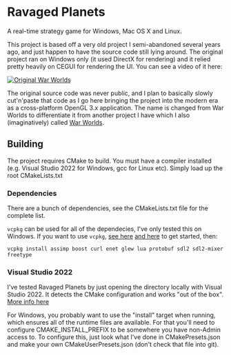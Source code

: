 # Ravaged Planets

A real-time strategy game for Windows, Mac OS X and Linux.

This project is based off a very old project I semi-abandoned several years ago, and just happen to
have the source code still lying around. The original project ran on Windows only (it used DirectX
for rendering) and it relied pretty heavily on CEGUI for rendering the UI. You can see a video of
it here:

[![Original War Worlds](http://img.youtube.com/vi/onEK7niVMxM/mqdefault.jpg)](http://www.youtube.com/watch?v=onEK7niVMxM)

The original source code was never public, and I plan to basically slowly cut'n'paste that code as
I go here bringing the project into the modern era as a cross-platform OpenGL 3.x application. The
name is changed from War Worlds to differentiate it from another project I have which I also
(imaginatively) called [War Worlds](http://www.war-worlds.com).

## Building

The project requires CMake to build. You must have a compiler installed (e.g. Visual Studio 2022
for Windows, gcc for Linux etc). Simply load up the root CMakeLists.txt

### Dependencies

There are a bunch of dependencies, see the CMakeLists.txt file for the complete list.

`vcpkg` can be used for all of the dependecies, I've only tested this on Windows. If you want to use
`vcpkg`, [see here](https://github.com/microsoft/vcpkg)
[and here](https://vcpkg.io/en/docs/users/buildsystems/cmake-integration.html) to get started, then:

```
vcpkg install assimp boost curl enet glew lua protobuf sdl2 sdl2-mixer freetype
```

### Visual Studio 2022

I've tested Ravaged Planets by just opening the directory locally with Visual Studio 2022. It detects
the CMake configuration and works "out of the box".
[More info here](https://docs.microsoft.com/en-us/cpp/build/cmake-projects-in-visual-studio)

For Windows, you probably want to use the "install" target when running, which ensures all of the runtime
files are available. For that you'll need to configure CMAKE_INSTALL_PREFIX to be somewhere you have
non-Admin access to. To configure this, just look what I've done in CMakePresets.json and make your
own CMakeUserPresets.json (don't check that file into git).
